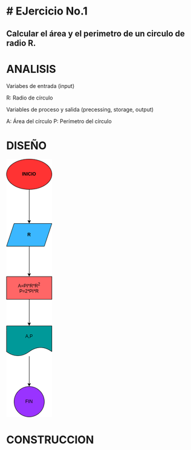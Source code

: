 # # EJercicio No.1

## Calcular el área y el perimetro de un circulo de radio R.

# ANALISIS

Variabes de entrada (input)

R: Radio de círculo

Variables de proceso y salida (precessing, storage, output)

A: Área del círculo
P: Perímetro del círculo

# DISEÑO

![Diagrama de flujo](diagrama.png "Diagrama de flujo")

# CONSTRUCCION

